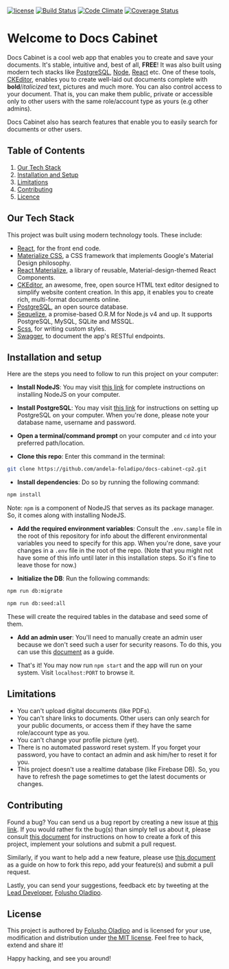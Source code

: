 [![license](https://img.shields.io/github/license/mashape/apistatus.svg)]()
[![Build Status](https://travis-ci.org/andela-foladipo/docs-cabinet-cp2.svg?branch=develop)](https://travis-ci.org/andela-foladipo/docs-cabinet-cp2)
[![Code Climate](https://codeclimate.com/github/andela-foladipo/docs-cabinet-cp2//badges/gpa.svg)](https://codeclimate.com/github/andela-foladipo/docs-cabinet-cp2/)
[![Coverage Status](https://coveralls.io/repos/github/andela-foladipo/docs-cabinet-cp2/badge.svg?branch=develop)](https://coveralls.io/github/andela-foladipo/docs-cabinet-cp2?branch=develop)


# Welcome to Docs Cabinet
Docs Cabinet is a cool web app that enables you to create and save your
 documents. It's stable, intuitive and, best of all, **FREE**! It was also
 built using modern tech stacks like
 [PostgreSQL](https://www.postgresql.org/),
 [Node](https://nodejs.org/en/),
 [React](https://facebook.github.io/react/)
 etc. One of these tools,
 [CKEditor](http://ckeditor.com/),
 enables you to create well-laid out documents
 complete with **bold**/_italicized_ text, pictures and much more. You
 can also control access to your document. That is, you can make them
 public, private or accessible only to other users with the same
 role/account type as yours (e.g other admins).

Docs Cabinet also has search features that enable you to easily search
 for documents or other users.

## Table of Contents

  1. [Our Tech Stack](#our-tech-stack)
  1. [Installation and Setup](#installation-and-setup)
  1. [Limitations](#limitations)
  1. [Contributing](#contributing)
  1. [Licence](#license)

## Our Tech Stack

This project was built using modern technology tools. These include:
- [React](https://facebook.github.io/react/), for the front end code.
- [Materialize CSS](materializecss.com/), a CSS framework that implements
 Google's Material Design philosophy.
- [React Materialize](https://react-materialize.github.io/#/), a library of
 reusable, Material-design-themed React Components.
- [CKEditor](http://ckeditor.com/), an awesome, free, open source HTML
 text editor designed to simplify website content creation. In this app,
 it enables you to create rich, multi-format documents online.
- [PostgreSQL](https://www.postgresql.org/), an open source database.
- [Sequelize](docs.sequelizejs.com/), a promise-based O.R.M for Node.js v4
 and up. It supports PostgreSQL, MySQL, SQLite and MSSQL.
- [Scss](https://sass-lang.com), for writing custom styles.
- [Swagger](https://swagger.io/), to document the app's RESTful endpoints.

## Installation and setup

Here are the steps you need to follow to run this project on your computer:
- **Install NodeJS**: You may visit [this link](https://nodejs.org/en/download/)
 for complete instructions on installing NodeJS on your computer.

- **Install PostgreSQL**: You may visit
 [this link](http://postgresguide.com/setup/install.html)
 for instructions on setting up PostgreSQL on your computer. When you're
 done, please note your database name, username and password.

- **Open a terminal/command prompt** on your computer and `cd` into your
 preferred path/location.

- **Clone this repo**: Enter this command in the terminal:

```bash
git clone https://github.com/andela-foladipo/docs-cabinet-cp2.git
```

- **Install dependencies**: Do so by running the following command:

```bash
npm install
```

Note: `npm` is a component of NodeJS that serves as its package manager.
 So, it comes along with installing NodeJS.

- **Add the required environment variables**: Consult the `.env.sample`
 file in the root of this repository for info about the different
 environmental variables you need to specify for this app. When
 you're done, save your changes in a `.env` file in the root of
 the repo. (Note that you might not have some of this info until
 later in this installation steps. So it's fine to leave those for now.)

- **Initialize the DB**: Run the following commands:
```bash
npm run db:migrate

npm run db:seed:all
```

These will create the required tables in the database and seed some of them.

- **Add an admin user**: You'll need to manually create an admin user because
 we don't seed such a user for security reasons. To do this, you can use this
 [document](https://github.com/andela-foladipo/docs-cabinet-cp2/wiki/How-to-add-an-admin-user)
 as a guide.

- That's it! You may now run `npm start` and the app will run on your
 system. Visit `localhost:PORT` to browse it.

## Limitations

- You can't upload digital documents (like PDFs).
- You can't share links to documents. Other users can only search for
 your public documents, or access them if they have the same role/account
 type as you.
- You can't change your profile picture (yet).
- There is no automated password reset system. If you forget your password,
 you have to contact an admin and ask him/her to reset it for you.
- This project doesn't use a realtime database (like Firebase DB). So, you
 have to refresh the page sometimes to get the latest documents or changes.

## Contributing

Found a bug? You can send us a bug report by creating a new issue at
 [this link](https://github.com/andela-foladipo/docs-cabinet-cp2/issues). If
  you would rather fix the bug(s) than simply tell us about it, please consult
 [this document](https://help.github.com/articles/fork-a-repo/) for
 instructions on how to create a fork of this project, implement your
 solutions and submit a pull request.
 
Similarly, if you want to help add a new feature, please use
 [this document](https://help.github.com/articles/fork-a-repo/) as a guide
 on how to fork this repo, add your feature(s) and submit a pull request.
 
Lastly, you can send your
 suggestions, feedback etc by tweeting at the
 [Lead Developer](https://google.com/search?q=folusho+oladipo),
 [Folusho Oladipo](https://twitter.com/folushooladipo).


## License

This project is authored by [Folusho Oladipo](https://google.com/search?q=Folusho+Oladipo)
  and is licensed for your use, modification and distribution under
  [the MIT license](https://en.wikipedia.org/wiki/MIT_License). Feel
  free to hack, extend and share it!

Happy hacking, and see you around!
